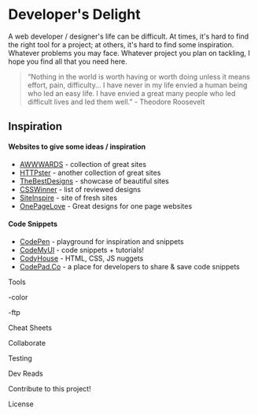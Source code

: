 Developer's Delight
===================

A web developer / designer's life can be difficult.  At times, it's hard to find the right tool for a project; at others, it's hard to find some inspiration.  Whatever problems you may face.  Whatever project you plan on tackling, I hope you find all that you need here.

 > “Nothing in the world is worth having or worth doing unless it means effort, pain, difficulty… I have never in my life envied a human being who led an easy life. I have envied a great many people who led difficult lives and led them well.” - Theodore Roosevelt


Inspiration
-----------

#### Websites to give some ideas / inspiration
 * [AWWWARDS](http://www.awwwards.com/) - collection of great sites
 * [HTTPster](http://httpster.net/) - another collection of great sites
 * [TheBestDesigns](https://www.thebestdesigns.com/) - showcase of beautiful sites
 * [CSSWinner](http://www.csswinner.com/) - list of reviewed designs
 * [SiteInspire](https://www.siteinspire.com/) - site of fresh sites
 * [OnePageLove](https://onepagelove.com/) - Great designs for one page websites


#### Code Snippets
 * [CodePen](http://codepen.io/) - playground for inspiration and snippets
 * [CodeMyUI](https://codemyui.com/) - code snippets + tutorials!
 * [CodyHouse](https://codyhouse.co/) - HTML, CSS, JS nuggets
 * [CodePad.Co](https://codepad.co/) - a place for developers to share & save code snippets




Tools

-color

-ftp

Cheat Sheets

Collaborate

Testing

Dev Reads

Contribute to this project!

License
